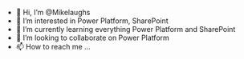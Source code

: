 - 👋 Hi, I’m @Mikelaughs
- 👀 I’m interested in Power Platform, SharePoint
- 🌱 I’m currently learning everything Power Platform and SharePoint
- 💞️ I’m looking to collaborate on Power Platform
- 📫 How to reach me ...

<!---
Mikelaughs/Mikelaughs is a ✨ special ✨ repository because its `README.md` (this file) appears on your GitHub profile.
You can click the Preview link to take a look at your changes.
--->
